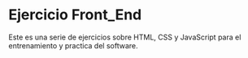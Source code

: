 # Ejercicio Front_End

Este es una serie de ejercicios sobre HTML, CSS y JavaScript para el entrenamiento y practica del software. 